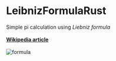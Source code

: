 # LeibnizFormulaRust

Simple pi calculation using _Liebniz formula_
<br/>
<br/>
[**Wikipedia article**](https://en.wikipedia.org/wiki/Leibniz_formula_for_%CF%80)
<br/>
<br/>
![formula](https://programmerabroad.com/wp-content/uploads/2021/03/piCalculation.png)
